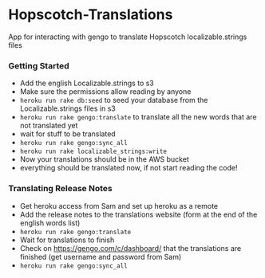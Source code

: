 Hopscotch-Translations
======================

App for interacting with gengo to translate Hopscotch localizable.strings files


### Getting Started
- Add the english Localizable.strings to s3
- Make sure the permissions allow reading by anyone
- `heroku run rake db:seed` to seed your database from the Localizable.strings files in s3
- `heroku run rake gengo:translate` to translate all the new words that are not translated yet
- wait for stuff to be translated
- `heroku run rake gengo:sync_all`
- `heroku run rake localizable_strings:write`
- Now your translations should be in the AWS bucket
- everything should be translated now, if not start reading the code! 

### Translating Release Notes
* Get heroku access from Sam and set up heroku as a remote 
* Add the release notes to the translations website (form at the end of the english words list)
* `heroku run rake gengo:translate`
* Wait for translations to finish
* Check on https://gengo.com/c/dashboard/ that the translations are finished (get username and password from Sam)
* `heroku run rake gengo:sync_all`
